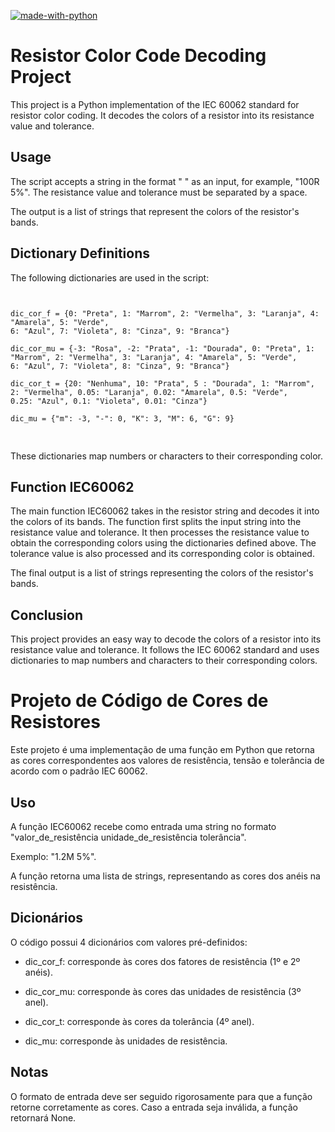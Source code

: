 [![made-with-python](https://img.shields.io/badge/Made%20with-Python-1f425f.svg)](https://www.python.org/) 

# Resistor Color Code Decoding Project
This project is a Python implementation of the IEC 60062 standard for resistor color coding. It decodes the colors of a resistor into its resistance value and tolerance.

## Usage
The script accepts a string in the format "<Resistance Value> <Tolerance>" as an input, for example, "100R 5%". The resistance value and tolerance must be separated by a space.

The output is a list of strings that represent the colors of the resistor's bands.

## Dictionary Definitions
The following dictionaries are used in the script:

<pre>
<code>

dic_cor_f = {0: "Preta", 1: "Marrom", 2: "Vermelha", 3: "Laranja", 4: "Amarela", 5: "Verde",
6: "Azul", 7: "Violeta", 8: "Cinza", 9: "Branca"}

dic_cor_mu = {-3: "Rosa", -2: "Prata", -1: "Dourada", 0: "Preta", 1: "Marrom", 2: "Vermelha", 3: "Laranja", 4: "Amarela", 5: "Verde",
6: "Azul", 7: "Violeta", 8: "Cinza", 9: "Branca"}

dic_cor_t = {20: "Nenhuma", 10: "Prata", 5 : "Dourada", 1: "Marrom", 2: "Vermelha", 0.05: "Laranja", 0.02: "Amarela", 0.5: "Verde",
0.25: "Azul", 0.1: "Violeta", 0.01: "Cinza"}

dic_mu = {"m": -3, "-": 0, "K": 3, "M": 6, "G": 9}

</code>
</pre>

These dictionaries map numbers or characters to their corresponding color.

## Function IEC60062
The main function IEC60062 takes in the resistor string and decodes it into the colors of its bands. The function first splits the input string into the resistance value and tolerance. It then processes the resistance value to obtain the corresponding colors using the dictionaries defined above. The tolerance value is also processed and its corresponding color is obtained. 

The final output is a list of strings representing the colors of the resistor's bands.

## Conclusion
This project provides an easy way to decode the colors of a resistor into its resistance value and tolerance. It follows the IEC 60062 standard and uses dictionaries to map numbers and characters to their corresponding colors.


# Projeto de Código de Cores de Resistores
Este projeto é uma implementação de uma função em Python que retorna as cores correspondentes aos valores de resistência, tensão e tolerância de acordo com o padrão IEC 60062.

## Uso
A função IEC60062 recebe como entrada uma string no formato "valor_de_resistência unidade_de_resistência tolerância". 

Exemplo: "1.2M 5%".

A função retorna uma lista de strings, representando as cores dos anéis na resistência.

## Dicionários
O código possui 4 dicionários com valores pré-definidos:

- dic_cor_f: corresponde às cores dos fatores de resistência (1º e 2º anéis).

- dic_cor_mu: corresponde às cores das unidades de resistência (3º anel).

- dic_cor_t: corresponde às cores da tolerância (4º anel).

- dic_mu: corresponde às unidades de resistência.

## Notas
O formato de entrada deve ser seguido rigorosamente para que a função retorne corretamente as cores.
Caso a entrada seja inválida, a função retornará None.
